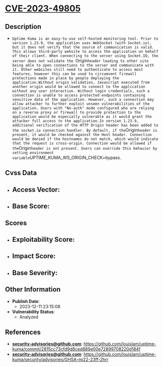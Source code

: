 
# [CVE-2023-49805](https://cve.mitre.org/cgi-bin/cvename.cgi?name=CVE-2023-49805)

## Description

- `Uptime Kuma is an easy-to-use self-hosted monitoring tool. Prior to version 1.23.9, the application uses WebSocket (with Socket.io), but it does not verify that the source of communication is valid. This allows third-party website to access the application on behalf of their client. When connecting to the server using Socket.IO, the server does not validate the `Origin` header leading to other site being able to open connections to the server and communicate with it. Other websites still need to authenticate to access most features, however this can be used to circumvent firewall protections made in place by people deploying the application.Without origin validation, Javascript executed from another origin would be allowed to connect to the application without any user interaction. Without login credentials, such a connection is unable to access protected endpoints containing sensitive data of the application. However, such a connection may allow attacker to further exploit unseen vulnerabilities of the application. Users with "No-auth" mode configured who are relying on a reverse proxy or firewall to provide protection to the application would be especially vulnerable as it would grant the attacker full access to the application.In version 1.23.9, additional verification of the HTTP Origin header has been added to the socket.io connection handler. By default, if the `Origin` header is present, it would be checked against the Host header. Connection would be denied if the hostnames do not match, which would indicate that the request is cross-origin. Connection would be allowed if the `Origin` header is not present. Users can override this behavior by setting environment variable `UPTIME_KUMA_WS_ORIGIN_CHECK=bypass`.`

## Cvss Data

- **Access Vector**:
  - 
- **Base Score**:
  - 

## Scores

- **Exploitability Score**:
  - 
- **Impact Score**:
  - 
- **Base Severity**:
  - 

## Other Information

- **Publish Date**:
  - 2023-12-11 23:15:08
- **Vulnerability Status**:
  - Analyzed

## References

- **security-advisories@github.com**: https://github.com/louislam/uptime-kuma/commit/2815cc73cfd9d8ced889e00e72899708220d184f
- **security-advisories@github.com**: https://github.com/louislam/uptime-kuma/security/advisories/GHSA-mj22-23ff-2hrr
